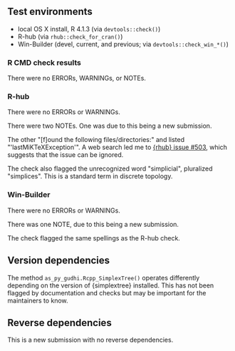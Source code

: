 ## Test environments

* local OS X install, R 4.1.3 (via `devtools::check()`)
* R-hub (via `rhub::check_for_cran()`)
* Win-Builder (devel, current, and previous; via `devtools::check_win_*()`)

### R CMD check results

There were no ERRORs, WARNINGs, or NOTEs.

### R-hub

There were no ERRORs or WARNINGs.

There were two NOTEs. One was due to this being a new submission.

The other "[f]ound the following files/directories:" and listed "'lastMiKTeXException'". A web search led me to [{rhub} issue #503](https://github.com/r-hub/rhub/issues/503), which suggests that the issue can be ignored.

The check also flagged the unrecognized word "simplicial", pluralized "simplices".
This is a standard term in discrete topology.

### Win-Builder

There were no ERRORs or WARNINGs.

There was one NOTE, due to this being a new submission.

The check flagged the same spellings as the R-hub check.

## Version dependencies

The method `as_py_gudhi.Rcpp_SimplexTree()` operates differently depending on the version of {simplextree} installed. This has not been flagged by documentation and checks but may be important for the maintainers to know.

## Reverse dependencies

This is a new submission with no reverse dependencies.

